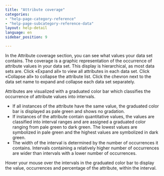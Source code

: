 ```yaml
---
title: "Attribute coverage"
categories:
- "help-page-category-reference"
- "help-page-subcategory-reference-data"
layout: help-detail
language: en
sidebar_position: 9

---
```


In the Attribute coverage section, you can see what values your data set contains. The coverage is a graphic representation of the occurrence of attribute values in your data set. This display is hierarchical, as most data sets are. Click «Expand all» to view all attributes in each data set. Click «Collapse all» to collapse the attribute list. Click the chevron next to the data set name to expand and collapse each data set separately.

Attributes are visualized with a graduated color bar which classifies the occurrence of attribute values into intervals.

  *	If all instances of the attribute have the same value, the graduated color bar is displayed as pale green and shows no gradation.
  * If instances of the attribute contain quantitative values, the values are classified into interval ranges and are assigned a graduated color ranging from pale green to dark green. The lowest values are symbolized in pale green and the highest values are symbolized in dark green.
  * The width of the interval is determined by the number of occurrences it contains. Intervals containing a relatively higher number of occurrences are wider than intervals with a lower number of occurrences.

Hover your mouse over the intervals in the graduated color bar to display the value, occurrences and percentage of the attribute, within the interval.
